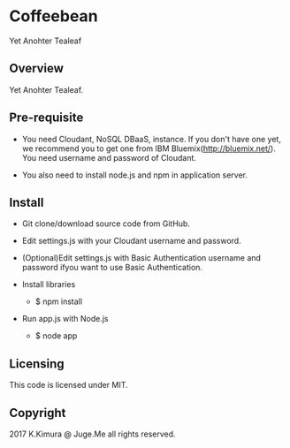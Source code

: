 # Coffeebean

Yet Anohter Tealeaf

## Overview

Yet Anohter Tealeaf.


## Pre-requisite

- You need Cloudant, NoSQL DBaaS, instance. If you don't have one yet, we recommend you to get one from IBM Bluemix(http://bluemix.net/). You need username and password of Cloudant.

- You also need to install node.js and npm in application server.

## Install

- Git clone/download source code from GitHub.

- Edit settings.js with your Cloudant username and password.

- (Optional)Edit settings.js with Basic Authentication username and password ifyou want to use Basic Authentication.

- Install libraries

    - $ npm install

- Run app.js with Node.js

    - $ node app


## Licensing

This code is licensed under MIT.

## Copyright

2017 K.Kimura @ Juge.Me all rights reserved.



